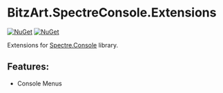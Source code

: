 # BitzArt.SpectreConsole.Extensions

[![NuGet](https://img.shields.io/nuget/v/BitzArt.SpectreConsole.Extensions.svg)](https://www.nuget.org/packages/BitzArt.SpectreConsole.Extensions/)
[![NuGet](https://img.shields.io/nuget/dt/BitzArt.SpectreConsole.Extensions.svg)](https://www.nuget.org/packages/BitzArt.SpectreConsole.Extensions/)

Extensions for [Spectre.Console](https://spectreconsole.net/) library.

## Features:

- Console Menus